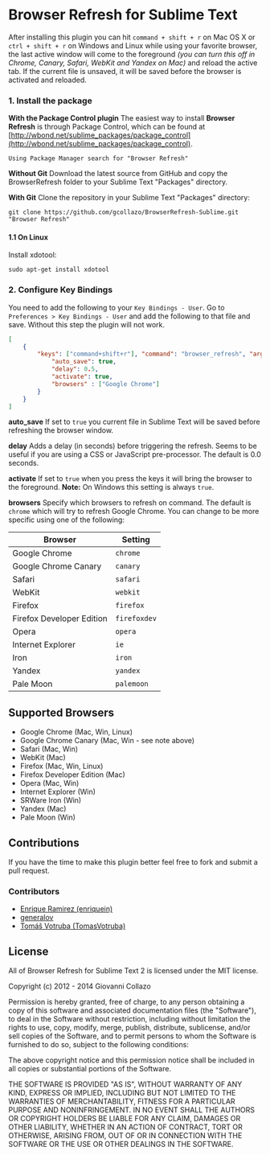 # Browser Refresh for Sublime Text

After installing this plugin you can hit `command + shift + r` on Mac OS X or `ctrl + shift + r` on Windows and Linux while using your favorite browser, the last active window will come to the foreground *(you can turn this off in Chrome, Canary, Safari, WebKit and Yandex on Mac)* and reload the active tab. If the current file is unsaved, it will be saved before the browser is activated and reloaded.

### 1. Install the package
**With the Package Control plugin**
The easiest way to install **Browser Refresh** is through Package Control, which can be found at [http://wbond.net/sublime_packages/package_control](http://wbond.net/sublime_packages/package_control).

```
Using Package Manager search for "Browser Refresh"
```

**Without Git**
Download the latest source from GitHub and copy the BrowserRefresh folder to your Sublime Text "Packages" directory.

**With Git**
Clone the repository in your Sublime Text "Packages" directory:

```
git clone https://github.com/gcollazo/BrowserRefresh-Sublime.git "Browser Refresh"
```

#### 1.1 On Linux
Install xdotool:

```
sudo apt-get install xdotool
```

### 2. Configure Key Bindings
You need to add the following to your `Key Bindings - User`. Go to `Preferences > Key Bindings - User` and add the following to that file and save. Without this step the plugin will not work.

```json
[
    {
        "keys": ["command+shift+r"], "command": "browser_refresh", "args": {
            "auto_save": true,
            "delay": 0.5,
            "activate": true,
            "browsers" : ["Google Chrome"]
        }
    }
]
```

**auto_save**
If set to `true` you current file in Sublime Text will be saved before refreshing the browser window.

**delay**
Adds a delay (in seconds) before triggering the refresh. Seems to be useful if you are using a CSS or JavaScript pre-processor. The default is 0.0 seconds.

**activate**
If set to `true` when you press the keys it will bring the browser to the foreground. **Note:** On Windows this setting is always `true`.

**browsers**
Specify which browsers to refresh on command. The default is `chrome` which will try to refresh Google Chrome. You can change to be more specific using one of the following:

| Browser                   | Setting      |
|---------------------------|--------------|
| Google Chrome             | `chrome`     |
| Google Chrome Canary      | `canary`     |
| Safari                    | `safari`     |
| WebKit                    | `webkit`     |
| Firefox                   | `firefox`    |
| Firefox Developer Edition | `firefoxdev` |
| Opera                     | `opera`      |
| Internet Explorer         | `ie`         |
| Iron                      | `iron`       |
| Yandex                    | `yandex`     |
| Pale Moon                 | `palemoon`   |

## Supported Browsers
- Google Chrome (Mac, Win, Linux)
- Google Chrome Canary (Mac, Win - see note above)
- Safari (Mac, Win)
- WebKit (Mac)
- Firefox (Mac, Win, Linux)
- Firefox Developer Edition (Mac)
- Opera (Mac, Win)
- Internet Explorer (Win)
- SRWare Iron (Win)
- Yandex (Mac)
- Pale Moon (Win)

## Contributions
If you have the time to make this plugin better feel free to fork and submit a pull request.

### Contributors
* [Enrique Ramirez (enriquein)](https://github.com/enriquein)
* [generalov](https://github.com/generalov)
* [Tomáš Votruba (TomasVotruba)](https://github.com/tomasvotruba)

## License
All of Browser Refresh for Sublime Text 2 is licensed under the MIT license.

Copyright (c) 2012 - 2014 Giovanni Collazo

Permission is hereby granted, free of charge, to any person obtaining a copy of this software and associated documentation files (the "Software"), to deal in the Software without restriction, including without limitation the rights to use, copy, modify, merge, publish, distribute, sublicense, and/or sell copies of the Software, and to permit persons to whom the Software is furnished to do so, subject to the following conditions:

The above copyright notice and this permission notice shall be included in all copies or substantial portions of the Software.

THE SOFTWARE IS PROVIDED "AS IS", WITHOUT WARRANTY OF ANY KIND, EXPRESS OR IMPLIED, INCLUDING BUT NOT LIMITED TO THE WARRANTIES OF MERCHANTABILITY, FITNESS FOR A PARTICULAR PURPOSE AND NONINFRINGEMENT. IN NO EVENT SHALL THE AUTHORS OR COPYRIGHT HOLDERS BE LIABLE FOR ANY CLAIM, DAMAGES OR OTHER LIABILITY, WHETHER IN AN ACTION OF CONTRACT, TORT OR OTHERWISE, ARISING FROM, OUT OF OR IN CONNECTION WITH THE SOFTWARE OR THE USE OR OTHER DEALINGS IN THE SOFTWARE.
